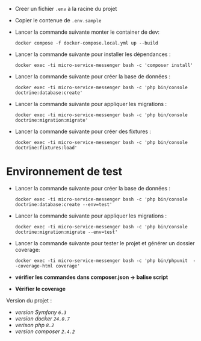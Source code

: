 * Creer un fichier `.env` à la racine du projet
* Copier le contenue de  `.env.sample`

* Lancer la commande suivante monter le container de dev:
    ```
    docker compose -f docker-compose.local.yml up --build
    ```

* Lancer la commande suivante pour installer les dépendances :
    ```
    docker exec -ti micro-service-messenger bash -c 'composer install'
    ```

* Lancer la commande suivante pour créer la base de données :
    ```
    docker exec -ti micro-service-messenger bash -c 'php bin/console doctrine:database:create'
    ```

* Lancer la commande suivante pour appliquer les migrations :
    ```
    docker exec -ti micro-service-messenger bash -c 'php bin/console doctrine:migration:migrate'
    ```
* Lancer la commande suivante pour créer des fixtures :
    ```
    docker exec -ti micro-service-messenger bash -c 'php bin/console doctrine:fixtures:load'
    ```
# Environnement de test

* Lancer la commande suivante pour créer la base de données :
    ```
    docker exec -ti micro-service-messenger bash -c 'php bin/console doctrine:database:create --env=test'
    ```

* Lancer la commande suivante pour appliquer les migrations :
    ```
    docker exec -ti micro-service-messenger bash -c 'php bin/console doctrine:migration:migrate --env=test'
    ```

* Lancer la commande suivante pour tester le projet et générer un dossier coverage:
    ```
    docker exec -ti micro-service-messenger bash -c 'php bin/phpunit  --coverage-html coverage'
    ```

* **vérifier les commandes dans composer.json -> balise script**

* **Vérifier le coverage**

Version du projet :

* *version Symfony `6.3`*
* *version docker `24.0.7`*
* *verison php `8.2`*
* *version composer `2.4.2`*
